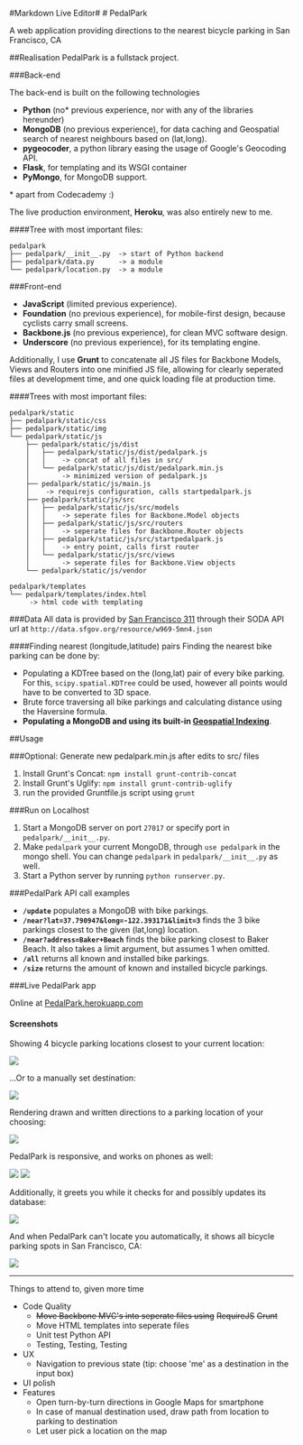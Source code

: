 <p><markdown>
#Markdown Live Editor#
# PedalPark

A web application providing directions to the nearest bicycle parking in San Francisco, CA

##Realisation
PedalPark is a fullstack project.

###Back-end

The back-end is built on the following technologies

- **Python** (no* previous experience, nor with any of the libraries hereunder)
- **MongoDB** (no previous experience), for data caching and Geospatial search of nearest neighbours based on (lat,long).
- **pygeocoder**, a python library easing the usage of Google's Geocoding API.
- **Flask**, for templating and its WSGI container
- **PyMongo**, for MongoDB support.

\* apart from Codecademy :)

The live production environment, **Heroku**, was also entirely new to me.

####Tree with most important files:

    pedalpark
    ├── pedalpark/__init__.py  -> start of Python backend
    ├── pedalpark/data.py      -> a module
    └── pedalpark/location.py  -> a module

###Front-end

- **JavaScript** (limited previous experience).
- **Foundation** (no previous experience), for mobile-first design, because cyclists carry small screens.
- **Backbone.js** (no previous experience), for clean MVC software design.
- **Underscore** (no previous experience), for its templating engine.

Additionally, I use **Grunt** to concatenate all JS files for Backbone Models, Views and Routers into one minified JS file, allowing for clearly seperated files at development time, and one quick loading file at production time.

####Trees with most important files:

    pedalpark/static
    ├── pedalpark/static/css
    ├── pedalpark/static/img
    └── pedalpark/static/js
        ├── pedalpark/static/js/dist
        │   ├── pedalpark/static/js/dist/pedalpark.js
        │   │    -> concat of all files in src/
        │   └── pedalpark/static/js/dist/pedalpark.min.js
        │        -> minimized version of pedalpark.js
        ├── pedalpark/static/js/main.js
        │    -> requirejs configuration, calls startpedalpark.js
        ├── pedalpark/static/js/src
        │   ├── pedalpark/static/js/src/models
        │   │    -> seperate files for Backbone.Model objects
        │   ├── pedalpark/static/js/src/routers
        │   │    -> seperate files for Backbone.Router objects
        │   ├── pedalpark/static/js/src/startpedalpark.js
        │   │    -> entry point, calls first router
        │   └── pedalpark/static/js/src/views
        │        -> seperate files for Backbone.View objects
        └── pedalpark/static/js/vendor

    pedalpark/templates
    └── pedalpark/templates/index.html
         -> html code with templating

###Data
All data is provided by [San Francisco 311][1] through their SODA API url at `http://data.sfgov.org/resource/w969-5mn4.json`

####Finding nearest (longitude,latitude) pairs
Finding the nearest bike parking can be done by:

 - Populating a KDTree based on the (long,lat) pair of every bike parking. For this, `scipy.spatial.KDTree` could be used, however all points would have to be converted to 3D space.
 - Brute force traversing all bike parkings and calculating distance using the Haversine formula.
 - **Populating a MongoDB and using its built-in [Geospatial Indexing][2]**.

##Usage

###Optional: Generate new pedalpark.min.js after edits to src/ files

 1. Install Grunt's Concat: `npm install grunt-contrib-concat`
 2. Install Grunt's Uglify: `npm install grunt-contrib-uglify`
 3. run the provided Gruntfile.js script using `grunt`

###Run on Localhost

 1. Start a MongoDB server on port `27017` or specify port in `pedalpark/__init__.py`.
 2. Make `pedalpark` your current MongoDB, through `use pedalpark` in the mongo shell. You can change `pedalpark` in `pedalpark/__init__.py` as well.
 3. Start a Python server by running `python runserver.py`.

###PedalPark API call examples

- **`/update`** populates a MongoDB with bike parkings.
- **`/near?lat=37.790947&long=-122.393171&limit=3`** finds the 3 bike parkings closest to the given (lat,long) location.
- **`/near?address=Baker+Beach`** finds the bike parking closest to Baker Beach. It also takes a limit argument, but assumes 1 when omitted.
- **`/all`** returns all known and installed bike parkings.
- **`/size`** returns the amount of known and installed bicycle parkings.

###Live PedalPark app

Online at [PedalPark.herokuapp.com][3]

#### Screenshots
Showing 4 bicycle parking locations closest to your current location: 

![](doc/full-location.png)   

...Or to a manually set destination:

![](doc/full-manual.png)

Rendering drawn and written directions to a parking location of your choosing:

![](doc/full-directions.png)

PedalPark is responsive, and works on phones as well:

![](doc/mobile-manual.PNG) ![](doc/mobile-directions.PNG) 
                                                        
Additionally, it greets you while it checks for and possibly updates its database: 

![](doc/full-loading.png)

And when PedalPark can't locate you automatically, it shows all bicycle parking spots in San Francisco, CA:

![](doc/full-all.png)

---

Things to attend to, given more time

 - Code Quality
    - ~~Move Backbone MVC's into seperate files using~~ ~~RequireJS~~  ~~Grunt~~
    - Move HTML templates into seperate files
    - Unit test Python API
    - Testing, Testing, Testing
 - UX
    - Navigation to previous state (tip: choose 'me' as a destination in the input box)
 - UI polish
 - Features
    - Open turn-by-turn directions in Google Maps for smartphone
    - In case of manual destination used, draw path from location to parking to destination
    - Let user pick a location on the map



  [1]: https://data.sfgov.org/Transportation/Bicycle-Parking-Public-/w969-5mn4
  [2]: http://docs.mongodb.org/manual/applications/geospatial-indexes/
  [3]: http://pedalpark.herokuapp.com
</markdown></p>